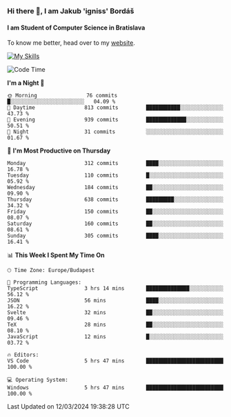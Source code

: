### Hi there 👋, I am Jakub 'igniss' Bordáš

#### I am Student of Computer Science in Bratislava
To know me better, head over to my [website](https://bordas.sk).

[![My Skills](https://skillicons.dev/icons?i=js,html,css,figma,svelte,java,kotlin,python,postgresql,typescript,nest,nodejs)](https://bordas.sk)


<!--START_SECTION:waka-->
![Code Time](http://img.shields.io/badge/Code%20Time-1%2C424%20hrs%2039%20mins-blue)

**I'm a Night 🦉** 

```text
🌞 Morning                76 commits          █░░░░░░░░░░░░░░░░░░░░░░░░   04.09 % 
🌆 Daytime                813 commits         ███████████░░░░░░░░░░░░░░   43.73 % 
🌃 Evening                939 commits         █████████████░░░░░░░░░░░░   50.51 % 
🌙 Night                  31 commits          ░░░░░░░░░░░░░░░░░░░░░░░░░   01.67 % 
```
📅 **I'm Most Productive on Thursday** 

```text
Monday                   312 commits         ████░░░░░░░░░░░░░░░░░░░░░   16.78 % 
Tuesday                  110 commits         █░░░░░░░░░░░░░░░░░░░░░░░░   05.92 % 
Wednesday                184 commits         ██░░░░░░░░░░░░░░░░░░░░░░░   09.90 % 
Thursday                 638 commits         █████████░░░░░░░░░░░░░░░░   34.32 % 
Friday                   150 commits         ██░░░░░░░░░░░░░░░░░░░░░░░   08.07 % 
Saturday                 160 commits         ██░░░░░░░░░░░░░░░░░░░░░░░   08.61 % 
Sunday                   305 commits         ████░░░░░░░░░░░░░░░░░░░░░   16.41 % 
```


📊 **This Week I Spent My Time On** 

```text
🕑︎ Time Zone: Europe/Budapest

💬 Programming Languages: 
TypeScript               3 hrs 14 mins       ██████████████░░░░░░░░░░░   56.12 % 
JSON                     56 mins             ████░░░░░░░░░░░░░░░░░░░░░   16.22 % 
Svelte                   32 mins             ██░░░░░░░░░░░░░░░░░░░░░░░   09.46 % 
TeX                      28 mins             ██░░░░░░░░░░░░░░░░░░░░░░░   08.10 % 
JavaScript               12 mins             █░░░░░░░░░░░░░░░░░░░░░░░░   03.72 % 

🔥 Editors: 
VS Code                  5 hrs 47 mins       █████████████████████████   100.00 % 

💻 Operating System: 
Windows                  5 hrs 47 mins       █████████████████████████   100.00 % 
```


 Last Updated on 12/03/2024 19:38:28 UTC
<!--END_SECTION:waka-->
